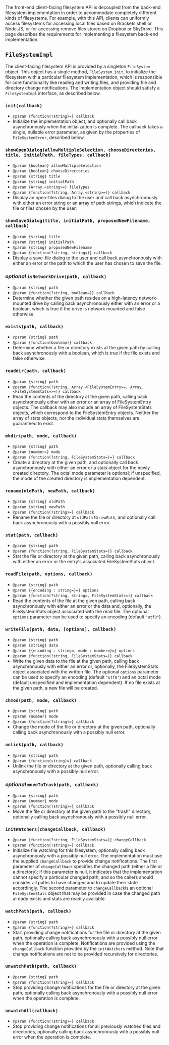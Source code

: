The front-end client-facing filesystem API is decoupled from the back-end filesystem implementation in order to accommodate completely different kinds of filesystems. For example, with this API, clients can uniformly access filesystems for accessing local files based on Brackets shell or Node.JS, or for accessing remove files stored on Dropbox or SkyDrive. This page describes the requirements for implementing a filesystem back-end implementation.

## `FileSystemImpl`

The client-facing filesystem API is provided by a singleton `FileSystem` object. This object has a single method, `FileSystem.init`, to initialize the filesystem with a particular filesystem implementation, which is responsible for core functionality like reading and writing files, and providing file and directory change notifications. The implementation object should satisfy a `FileSystemImpl` interface, as described below.

### `init(callback)`
* `@param {function(?string)=} callback` 
* Initialize the implementation object, and optionally call back asynchronously when the initialization is complete. The callback takes a single, nullable error parameter, as given by the properties of `FileSystemError`, described below. 

### `showOpenDialog(allowMultipleSelection, chooseDirectories, title, initialPath, fileTypes, callback)`
* `@param {boolean} allowMultipleSelection`
* `@param {boolean} chooseDirectories`
* `@param {string} title`
* `@param {string} initialPath`
* `@param {Array.<string>=} fileTypes`
* `@param {function(?string, Array.<string>=)} callback`
* Display an open-files dialog to the user and call back asynchronously with either an error string or an array of path strings, which indicate the file or files chosen by the user.

### `showSaveDialog(title, initialPath, proposedNewFilename, callback)`
* `@param {string} title`
* `@param {string} initialPath`
* `@param {string} proposedNewFilename`
* `@param {function(?string, string=)} callback`
* Display a save-file dialog to the user and call back asynchronously with either an error or the path to which the user has chosen to save the file.

### *optional* `isNetworkDrive(path, callback)`
* `@param {string} path`
* `@param {function(?string, boolean=)} callback`
* Determine whether the given path resides on a high-latency network-mounted drive by calling back asynchronously either with an error or a boolean, which is true if the drive is network mounted and false otherwise.

### `exists(path, callback)`
* `@param {string} path`
* `@param {function(boolean)} callback`
* Determine whether a file or directory exists at the given path by calling back asynchronously with a boolean, which is true if the file exists and false otherwise.

### `readdir(path, callback)`
* `@param {string} path`
* `@param {function(?string, Array.<FileSystemEntry>=, Array.<FileSystemStats=>=)} callback`
* Read the contents of the directory at the given path, calling back asynchronously either with an error or an array of FileSystemEntry objects. The callback may also include an array of FileSystemStats objects, which correspond to the FileSystemEntry objects. Neither the array of stats objects, nor the individual stats themselves are guaranteed to exist.

### `mkdir(path, mode, callback)`
* `@param {string} path`
* `@param {number=} mode`
* `@param {function(?string, FileSystemStats=)=} callback`
* Create a directory at the given path, and optionally call back asynchronously with either an error or a stats object for the newly created directory. The octal mode parameter is optional; if unspecified, the mode of the created directory is implementation dependent.

### `rename(oldPath, newPath, callback)`
* `@param {string} oldPath`
* `@param {string} newPath`
* `@param {function(?string)=} callback`
* Rename the file or directory at `oldPath` to `newPath`, and optionally call back asynchronously with a possibly null error.

### `stat(path, callback)`
* `@param {string} path`
* `@param {function(?string, FileSystemStats=)} callback` 
* Stat the file or directory at the given path, calling back asynchronously with either an error or the entry's associated FileSystemStats object.

### `readFile(path, options, callback)`
* `@param {string} path`
* `@param {{encoding : string=}=} options`
* `@param {function(?string, string=, FileSystemStats=)} callback`
* Read the contents of the file at the given path, calling back asynchronously with either an error or the data and, optionally, the FileSystemStats object associated with the read file. The optional `options` parameter can be used to specify an encoding (default `"utf8"`).

### `writeFile(path, data, [options], callback)`
* `@param {string} path`
* `@param {string} data`
* `@param {{encoding : string=, mode : number=}=} options`
* `@param {function(?string, FileSystemStats=)} callback`
* Write the given data to the file at the given path, calling back asynchronously with either an error or, optionally, the FileSystemStats object associated with the written file. The optional `options` parameter can be used to specify an encoding (default `"utf8"`) and an octal mode (default unspecified and implementation dependent). If no file exists at the given path, a new file will be created.

### `chmod(path, mode, callback)`
* `@param {string} path`
* `@param {number} mode`
* `@param {function(?string)=} callback`
* Change the mode of the file or directory at the given path, optionally calling back asynchronously with a possibly null error.

### `unlink(path, callback)`
* `@param {string} path`
* `@param {function(string)=} callback`
* Unlink the file or directory at the given path, optionally calling back asynchronously with a possibly null error.

### *optional* `moveToTrash(path, callback)`
* `@param {string} path`
* `@param {number} mode`
* `@param {function(?string)=} callback`
* Move the file or directory at the given path to the "trash" directory, optionally calling back asynchronously with a possibly null error.

### `initWatchers(changeCallback, callback)`
* `@param {function(?string, FileSystemStats=)} changeCallback`
* `@param {function(?string)=} callback`
* Initialize file watching for this filesystem, optionally calling back asynchronously with a possibly null error. The implementation must use the supplied `changeCallback` to provide change notifications. The first parameter of `changeCallback` specifies the changed path (either a file or a directory); if this parameter is null, it indicates that the implementation cannot specify a particular changed path, and so the callers should consider all paths to have changed and to update their state accordingly. The second parameter to `changeCallback`is an optional `FileSystemStats` object that may be provided in case the changed path already exists and stats are readily available.

### `watchPath(path, callback)`
* `@param {string} path`
* `@param {function(?string)=} callback`
* Start providing change notifications for the file or directory at the given path, optionally calling back asynchronously with a possibly null error when the operation is complete. Notifications are provided using the `changeCallback` function provided by the `initWatchers` method. Note that change notifications are not to be provided recursively for directories.

### `unwatchPath(path, callback)`
* `@param {string} path`
* `@param {function(?string)=} callback`
* Stop providing change notifications for the file or directory at the given path, optionally calling back asynchronously with a possibly null error when the operation is complete. 

### `unwatchAll(callback)`
* `@param {function(?string)=} callback`
* Stop providing change notifications for all previously watched files and directories, optionally calling back asynchronously with a possibly null error when the operation is complete. 
